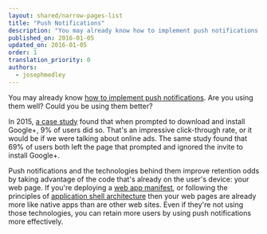 ```yaml
---
layout: shared/narrow-pages-list
title: "Push Notifications"
description: "You may already know how to implement push notifications. Are you using them well? Could you be using them better?"
published_on: 2016-01-05
updated_on: 2016-01-05
order: 1
translation_priority: 0
authors:
  - josephmedley
---
```


<p class="intro">
  You may already know <a href="/web/fundamentals/primers/push-notifications">how to implement push notifications</a>. Are you using them well? Could you be using them better? 
</p>

In 2015, [a case study](http://googlewebmastercentral.blogspot.com/2015/07/google-case-study-on-app-download-interstitials.html) 
found that when prompted to download and install Google+, 9% of users did so. 
That's an impressive click-through rate, or it would be if we were talking
about online ads. The same study found that 69% of users both left the page 
that prompted and ignored the invite to install Google+.


Push notifications and the technologies behind them improve retention odds by taking advantage of the code that's already on the user's device: your web page. If you're deploying a [web app manifest](/web/updates/2014/11/Support-for-installable-web-apps-with-webapp-manifest-in-chrome-38-for-Android), or following the principles of [application shell architecture](/web/updates/2015/11/app-shell) then your web pages are already more like native apps than are other web sites. Even if they're not using those technologies, you can retain more users by using push notifications more effectively.
